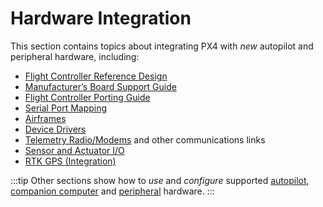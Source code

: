 # Hardware Integration

This section contains topics about integrating PX4 with _new_ autopilot and peripheral hardware, including:

- [Flight Controller Reference Design](../hardware/reference_design.md)
- [Manufacturer’s Board Support Guide](../hardware/board_support_guide.md)
- [Flight Controller Porting Guide](../hardware/porting_guide.md)
- [Serial Port Mapping](../hardware/serial_port_mapping.md)
- [Airframes](../dev_airframes/index.md)
- [Device Drivers](../middleware/drivers.md)
- [Telemetry Radio/Modems](../data_links/telemetry.md) and other communications links
- [Sensor and Actuator I/O](../sensor_bus/index.md)
- [RTK GPS (Integration)](../advanced/rtk_gps.md)

:::tip
Other sections show how to _use_ and _configure_ supported [autopilot](../flight_controller/index.md), [companion computer](../companion_computer/index.md) and [peripheral](../peripherals/index.md) hardware.
:::
